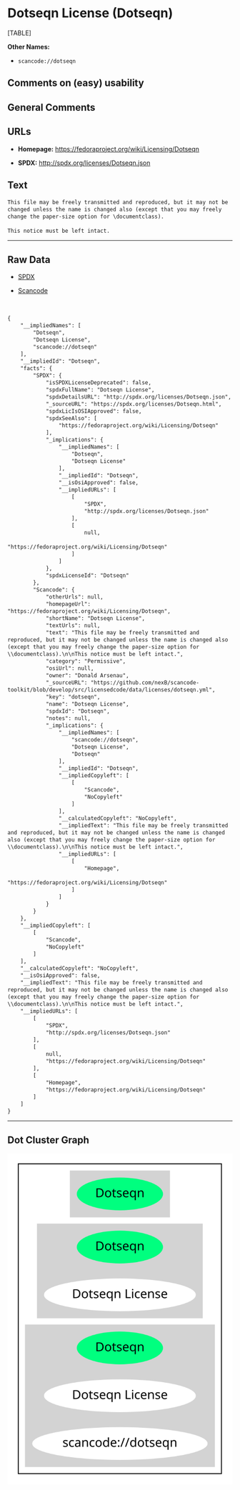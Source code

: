 Dotseqn License (Dotseqn)
=========================

[TABLE]

**Other Names:**

-   `scancode://dotseqn`

Comments on (easy) usability
----------------------------

General Comments
----------------

URLs
----

-   **Homepage:** https://fedoraproject.org/wiki/Licensing/Dotseqn

-   **SPDX:** http://spdx.org/licenses/Dotseqn.json

Text
----

    This file may be freely transmitted and reproduced, but it may not be changed unless the name is changed also (except that you may freely change the paper-size option for \documentclass).

    This notice must be left intact.

------------------------------------------------------------------------

Raw Data
--------

-   [SPDX](https://spdx.org/licenses/Dotseqn.html "SPDX")

-   [Scancode](https://github.com/nexB/scancode-toolkit/blob/develop/src/licensedcode/data/licenses/dotseqn.yml "Scancode")

&nbsp;

    {
        "__impliedNames": [
            "Dotseqn",
            "Dotseqn License",
            "scancode://dotseqn"
        ],
        "__impliedId": "Dotseqn",
        "facts": {
            "SPDX": {
                "isSPDXLicenseDeprecated": false,
                "spdxFullName": "Dotseqn License",
                "spdxDetailsURL": "http://spdx.org/licenses/Dotseqn.json",
                "_sourceURL": "https://spdx.org/licenses/Dotseqn.html",
                "spdxLicIsOSIApproved": false,
                "spdxSeeAlso": [
                    "https://fedoraproject.org/wiki/Licensing/Dotseqn"
                ],
                "_implications": {
                    "__impliedNames": [
                        "Dotseqn",
                        "Dotseqn License"
                    ],
                    "__impliedId": "Dotseqn",
                    "__isOsiApproved": false,
                    "__impliedURLs": [
                        [
                            "SPDX",
                            "http://spdx.org/licenses/Dotseqn.json"
                        ],
                        [
                            null,
                            "https://fedoraproject.org/wiki/Licensing/Dotseqn"
                        ]
                    ]
                },
                "spdxLicenseId": "Dotseqn"
            },
            "Scancode": {
                "otherUrls": null,
                "homepageUrl": "https://fedoraproject.org/wiki/Licensing/Dotseqn",
                "shortName": "Dotseqn License",
                "textUrls": null,
                "text": "This file may be freely transmitted and reproduced, but it may not be changed unless the name is changed also (except that you may freely change the paper-size option for \\documentclass).\n\nThis notice must be left intact.",
                "category": "Permissive",
                "osiUrl": null,
                "owner": "Donald Arsenau",
                "_sourceURL": "https://github.com/nexB/scancode-toolkit/blob/develop/src/licensedcode/data/licenses/dotseqn.yml",
                "key": "dotseqn",
                "name": "Dotseqn License",
                "spdxId": "Dotseqn",
                "notes": null,
                "_implications": {
                    "__impliedNames": [
                        "scancode://dotseqn",
                        "Dotseqn License",
                        "Dotseqn"
                    ],
                    "__impliedId": "Dotseqn",
                    "__impliedCopyleft": [
                        [
                            "Scancode",
                            "NoCopyleft"
                        ]
                    ],
                    "__calculatedCopyleft": "NoCopyleft",
                    "__impliedText": "This file may be freely transmitted and reproduced, but it may not be changed unless the name is changed also (except that you may freely change the paper-size option for \\documentclass).\n\nThis notice must be left intact.",
                    "__impliedURLs": [
                        [
                            "Homepage",
                            "https://fedoraproject.org/wiki/Licensing/Dotseqn"
                        ]
                    ]
                }
            }
        },
        "__impliedCopyleft": [
            [
                "Scancode",
                "NoCopyleft"
            ]
        ],
        "__calculatedCopyleft": "NoCopyleft",
        "__isOsiApproved": false,
        "__impliedText": "This file may be freely transmitted and reproduced, but it may not be changed unless the name is changed also (except that you may freely change the paper-size option for \\documentclass).\n\nThis notice must be left intact.",
        "__impliedURLs": [
            [
                "SPDX",
                "http://spdx.org/licenses/Dotseqn.json"
            ],
            [
                null,
                "https://fedoraproject.org/wiki/Licensing/Dotseqn"
            ],
            [
                "Homepage",
                "https://fedoraproject.org/wiki/Licensing/Dotseqn"
            ]
        ]
    }

------------------------------------------------------------------------

Dot Cluster Graph
-----------------

![](../dot/Dotseqn.svg "dot")